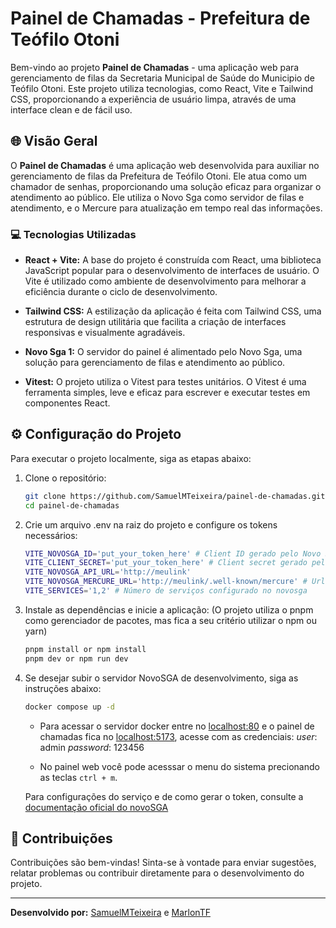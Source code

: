 # Painel de Chamadas - Prefeitura de Teófilo Otoni

Bem-vindo ao projeto **Painel de Chamadas** - uma aplicação web para gerenciamento de filas da Secretaria Municipal de Saúde do Municipio de Teófilo Otoni. Este projeto utiliza tecnologias, como React, Vite e Tailwind CSS, proporcionando a experiência de usuário limpa, através de uma interface clean e de fácil uso.

## 🌐 Visão Geral

O **Painel de Chamadas** é uma aplicação web desenvolvida para auxiliar no gerenciamento de filas da Prefeitura de Teófilo Otoni. Ele atua como um chamador de senhas, proporcionando uma solução eficaz para organizar o atendimento ao público. 
Ele utiliza o Novo Sga como servidor de filas e atendimento, e o Mercure para atualização em tempo real das informações.

### 💻 Tecnologias Utilizadas

- **React + Vite:** A base do projeto é construída com React, uma biblioteca JavaScript popular para o desenvolvimento de interfaces de usuário. O Vite é utilizado como ambiente de desenvolvimento para melhorar a eficiência durante o ciclo de desenvolvimento.

- **Tailwind CSS:** A estilização da aplicação é feita com Tailwind CSS, uma estrutura de design utilitária que facilita a criação de interfaces responsivas e visualmente agradáveis.

- **Novo Sga 1:** O servidor do painel é alimentado pelo Novo Sga, uma solução para gerenciamento de filas e atendimento ao público.

- **Vitest:**  O projeto utiliza o Vitest para testes unitários. O Vitest é uma ferramenta simples, leve e eficaz para escrever e executar testes em componentes React.

## ⚙️ Configuração do Projeto

Para executar o projeto localmente, siga as etapas abaixo:

1. Clone o repositório:

   ```bash
   git clone https://github.com/SamuelMTeixeira/painel-de-chamadas.git
   cd painel-de-chamadas
   ```

2. Crie um arquivo .env na raiz do projeto e configure os tokens necessários:
    ```bash
    VITE_NOVOSGA_ID='put_your_token_here' # Client ID gerado pelo Novo Sga
    VITE_CLIENT_SECRET='put_your_token_here' # Client secret gerado pelo Novo Sga
    VITE_NOVOSGA_API_URL='http://meulink'
    VITE_NOVOSGA_MERCURE_URL='http://meulink/.well-known/mercure' # Url do Mercure configurado. ex.: http://localhost:3000/.well-known/mercure
    VITE_SERVICES='1,2' # Número de serviços configurado no novosga
    ```

3. Instale as dependências e inicie a aplicação: (O projeto utiliza o pnpm como gerenciador de pacotes, mas fica a seu critério utilizar o npm ou yarn)
    ```bash
    pnpm install or npm install
    pnpm dev or npm run dev
    ```

4. Se desejar subir o servidor NovoSGA de desenvolvimento, siga as instruções abaixo:
    ```bash
    docker compose up -d
    ```
   * Para acessar o servidor docker entre no [localhost:80](http://localhost:80) e o painel de chamadas fica no [localhost:5173](http://localhost:5173), acesse com as credenciais:
        *user*: admin
        *password*: 123456
    

    * No painel web você pode acesssar o menu do sistema precionando as teclas `ctrl + m`.

    Para configurações do serviço e de como gerar o token, consulte a [documentação oficial do novoSGA](https://novosga.org/docs/current/)

## 🤝 Contribuições
Contribuições são bem-vindas! Sinta-se à vontade para enviar sugestões, relatar problemas ou contribuir diretamente para o desenvolvimento do projeto.

---

**Desenvolvido por:** [SamuelMTeixeira](https://github.com/SamuelMTeixeira) e [MarlonTF](https://github.com/marlontf)